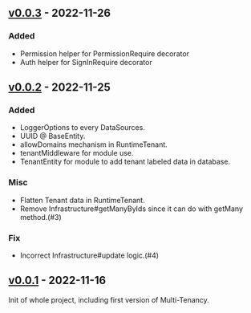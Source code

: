 ## [v0.0.3](https://github.com/Yunology/multi-tenancy/releases/tag/v0.0.3)  -  2022-11-26
### Added
- Permission helper for PermissionRequire decorator
- Auth helper for SignInRequire decorator

## [v0.0.2](https://github.com/Yunology/multi-tenancy/releases/tag/v0.0.2)  -  2022-11-25
### Added
- LoggerOptions to every DataSources.
- UUID @ BaseEntity.
- allowDomains mechanism in RuntimeTenant.
- tenantMiddleware for module use.
- TenantEntity for module to add tenant labeled data in database.

### Misc
- Flatten Tenant data in RuntimeTenant.
- Remove Infrastructure#getManyByIds since it can do with getMany method.(#3)

### Fix
- Incorrect Infrastructure#update logic.(#4)

## [v0.0.1](https://github.com/Yunology/multi-tenancy/releases/tag/v0.0.1)  -  2022-11-16
Init of whole project, including first version of Multi-Tenancy.

